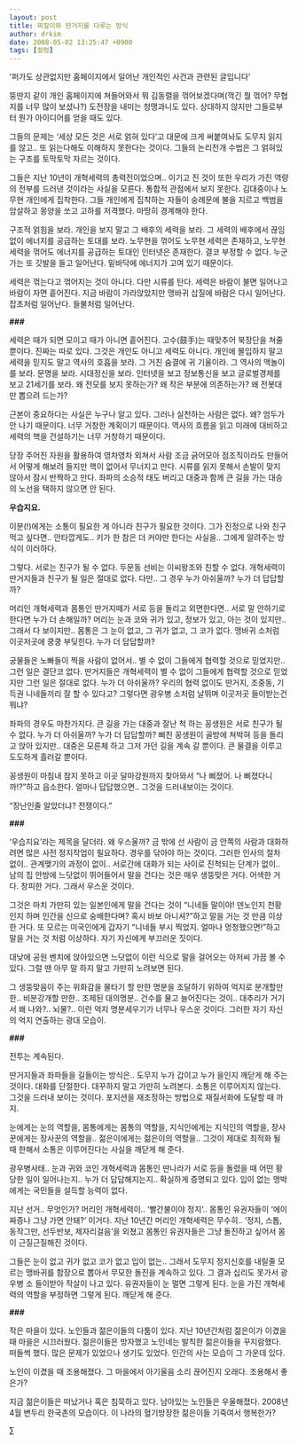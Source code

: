 ```yaml
---
layout: post
title: 찌질이와 딴거지를 다루는 방식
author: drkim
date: 2008-05-02 13:25:47 +0900
tags: [컬럼]
---
```

'퍼가도 상관없지만 홈페이지에서 일어난 개인적인 사건과 관련된 글입니다'

뚱딴지 같이 개인 홈페이지에 쳐들어와서 뭐 김동렬을 꺾어보겠다며(꺽긴 뭘 꺾어? 무협지를 너무 많이 보셨나?) 도전장을 내미는 청맹과니도 있다. 상대하지 않지만 그들로부터 뭔가 아이디어를 얻을 때도 있다. 

그들의 문제는 ‘세상 모든 것은 서로 얽혀 있다’고 대문에 크게 써붙여놔도 도무지 읽지를 않고.. 또 읽는다해도 이해하지 못한다는 것이다. 그들의 논리전개 수법은 그 얽혀있는 구조를 토막토막 자르는 것이다. 

그들은 지난 10년이 개혁세력의 총력전이었으며.. 이기고 진 것이 또한 우리가 가진 역량의 전부를 드러낸 것이라는 사실을 모른다. 통합적 관점에서 보지 못한다. 김대중이나 노무현 개인에게 집착한다. 그들 개인에게 집착하는 자들이 숭례문에 불을 지르고 백범을 암살하고 몽양을 쏘고 고하를 저격했다. 마땅히 경계해야 한다. 

구조적 얽힘을 보라. 개인을 보지 말고 그 배후의 세력을 보라. 그 세력의 배후에서 끊임없이 에너지를 공급하는 토대를 보라. 노무현을 꺾어도 노무현 세력은 존재하고, 노무현 세력을 꺾어도 에너지를 공급하는 토대인 인터넷은 존재한다. 결코 부정할 수 없다. 누군가는 또 깃발을 들고 일어난다. 밑바닥에 에너지가 고여 있기 때문이다. 

세력은 꺾는다고 꺾어지는 것이 아니다. 다만 시류를 탄다. 세력은 바람이 불면 일어나고 바람이 자면 흩어진다. 지금 바람이 가라앉았지만 맹바귀 삽질에 바람은 다시 일어난다. 잡초처럼 일어난다. 들불처럼 일어난다. 

**###**

세력은 때가 되면 모이고 때가 아니면 흩어진다. 고수(鼓手)는 때맞추어 북장단을 쳐줄 뿐이다. 진짜는 따로 있다. 그것은 개인도 아니고 세력도 아니다. 개인에 몰입하지 말고 세력을 믿지도 말고 역사의 호흡을 보라. 그 거친 숨결에 귀 기울이라. 그 역사의 맥놀이를 보라. 문명을 보라. 시대정신을 보라. 인터넷을 보고 정보통신을 보고 글로벌경제를 보고 21세기를 보라. 왜 전모를 보지 못하는가? 왜 작은 부분에 의존하는가? 왜 전봇대만 뽑으려 드는가? 

근본이 중요하다는 사실은 누구나 알고 있다. 그러나 실천하는 사람은 없다. 왜? 엄두가 안 나기 때문이다. 너무 거창한 계획이기 때문이다. 역사의 흐름을 읽고 미래에 대비하고 세력의 핵을 건설하기는 너무 거창하기 때문이다.

당장 주어진 자원을 활용하여 영차영차 외쳐서 사람 조금 긁어모아 점조직이라도 만들어서 어떻게 해보려 들지만 핵이 없어서 무너지고 만다. 시류를 읽지 못해서 손발이 맞지 않아서 잠시 반짝하고 만다. 좌파의 소승적 태도 버리고 대중과 함께 큰 길을 가는 대승의 노선을 택하지 않으면 안 된다.

**우습지요.**

이분(!)에게는 소통이 필요한 게 아니라 친구가 필요한 것이다. 그가 진정으로 나와 친구먹고 싶다면.. 안타깝게도.. 키가 한 참은 더 커야만 한다는 사실을.. 그에게 알려주는 방식이 이러하다. 

그렇다. 서로는 친구가 될 수 없다. 두문동 선비는 이씨왕조와 친할 수 없다. 개혁세력이 딴거지들과 친구가 될 일은 절대로 없다. 다만.. 그 경우 누가 아쉬울까? 누가 더 답답할까? 

머리인 개혁세력과 몸통인 딴거지떼가 서로 등을 돌리고 외면한다면.. 서로 말 안하기로 한다면 누가 더 손해일까? 머리는 눈과 코와 귀가 있고, 정보가 있고, 아는 것이 있지만.. 그래서 다 보이지만.. 몸통은 그 눈이 없고, 그 귀가 없고, 그 코가 없다. 맹바귀 소처럼 이곳저곳에 쿵쿵 부딪힌다. 누가 더 답답할까?

궁물들은 노빠들이 찍을 사람이 없어서.. 별 수 없이 그들에게 협력할 것으로 믿었지만.. 그런 일은 결단코 없다. 딴거지들은 개혁세력이 별 수 없이 그들에게 협력할 것으로 믿었지만 그런 일은 절대로 없다. 누가 더 아쉬울까? 우리의 협력 없이도 딴거지, 조중동, 기득권 니네들끼리 잘 할 수 있다고? 그렇다면 광우병 소처럼 날뛰며 이곳저곳 들이받는건 뭐냐? 

좌파의 경우도 마찬가지다. 큰 길을 가는 대중과 잘난 척 하는 꽁생원은 서로 친구가 될 수 없다. 누가 더 아쉬울까? 누가 더 답답할까? 삐친 꽁생원이 골방에 쳐박혀 등을 돌리고 앉아 있지만.. 대중은 모른체 하고 그저 가던 길을 계속 갈 뿐이다. 큰 물결을 이루고 도도하게 흘러갈 뿐이다. 

꽁생원이 마침내 참지 못하고 이곳 달마강원까지 찾아와서 “나 삐졌어. 나 삐졌다니까!?”하고 읍소한다. 얼마나 답답했으면.. 그것을 드러내보이는 것이다. 

“장난인줄 알았더냐? 전쟁이다.”

**###**

‘우습지요’라는 제목을 달더라. 왜 우스울까? 금 밖에 선 사람이 금 안쪽의 사람과 대화하려면 많은 사전 정지작업이 필요하다. 경우를 닦아야 하는 것이다. 그러한 인사의 절차 없이.. 관계맺기의 과정이 없이.. 서로간에 대화가 되는 사이로 진척되는 단계가 없이.. 남의 집 안방에 느닷없이 뛰어들어서 말을 건다는 것은 매우 생뚱맞은 거다. 어색한 거다. 창피한 거다. 그래서 우스운 것이다. 

그것은 마치 가만히 있는 일본인에게 말을 건다는 것이 “니네들 말이야! 덴노인지 천황인지 하며 인간을 신으로 숭배한다며? 혹시 바보 아니셔?”하고 말을 거는 것 만큼 이상한 거다. 또 모르는 미국인에게 갑자기 “니네들 부시 찍었지. 얼마나 멍청했으면!”하고 말을 거는 것 처럼 이상하다. 자기 자신에게 부끄러운 짓이다. 

대낮에 공원 벤치에 앉아있으면 느닷없이 이런 식으로 말을 걸어오는 아저씨 가끔 볼 수 있다. 그럴 땐 아무 말 하지 말고 가만히 노려보면 된다. 

그 생뚱맞음이 주는 위화감을 물타기 할 만한 명분을 조달하기 위하여 억지로 분개할만한.. 비분강개할 만한.. 조제된 대의명분.. 건수를 물고 늘어진다는 것이.. 대추리가 거기서 왜 나와?.. 뇌물?.. 이런 억지 명분세우기가 너무나 우스운 것이다. 그러한 자기 자신의 억지 연출하는 광대 모습이.

**###**

전투는 계속된다. 

딴거지들과 좌파들을 길들이는 방식은.. 도무지 누가 갑이고 누가 을인지 깨닫게 해 주는 것이다. 대화를 단절한다. 대꾸하지 말고 가만히 노려본다. 소통은 이루어지지 않는다. 그것을 드러내 보이는 것이다. 포지션을 재조정하는 방법으로 재질서화에 도달할 때 까지. 

눈에게는 눈의 역할을, 몸통에게는 몸통의 역할을, 지식인에게는 지식인의 역할을, 장사꾼에게는 장사꾼의 역할을.. 젊은이에게는 젊은이의 역할을.. 그것이 제대로 최적화 될 때 한해서 소통은 이루어진다는 사실을 깨닫게 해 준다. 

광우병사태.. 눈과 귀와 코인 개혁세력과 몸통인 딴나라가 서로 등을 돌렸을 때 어떤 황당한 일이 일어나는지.. 누가 더 답답해지는지.. 확실하게 증명되고 있다. 입이 없는 맹박에게는 국민들을 설득할 능력이 없다. 

지난 선거.. 무엇인가? 머리인 개혁세력이.. ‘빨간불이야 정지’.. 몸통인 유권자들이 ‘에이 짜증나 그냥 가면 안돼?’ 이거다. 지난 10년간 머리인 개혁세력은 무수히.. ‘정지, 스톱, 동작그만, 선두반보, 제자리걸음’을 외쳤고 몸통인 유권자들은 그냥 돌진하고 싶어서 몸이 근질근질해진 것이다. 

그들은 눈이 없고 귀가 없고 코가 없고 입이 없는.. 그래서 도무지 정지신호를 내릴줄 모르는 맹바귀를 함장으로 뽑아서 무모한 돌진을 계속하고 있다. 그 결과 십리도 못가서 광우병 소 들이받아 작살이 나고 있다. 유권자들이 눈 멀면 그렇게 된다. 눈을 가진 개혁세력의 역할을 부정하면 그렇게 된다. 깨닫게 해 준다. 

**###**

작은 마을이 있다. 노인들과 젊은이들의 다툼이 있다. 지난 10년간처럼 젊은이가 이겼을 때 마을은 시끄러웠다. 젊은이들은 방자했고 노인네는 발칙한 젊은이들을 꾸지람했다. 떠들썩 했다. 많은 문제가 있었으나 생기도 있었다. 인간의 사는 모습이 그 가운데 있다. 

노인이 이겼을 때 조용해졌다. 그 마을에서 아기울음 소리 끊어진지 오래다. 조용해서 좋은가? 

지금 젊은이들은 떠났거나 혹은 침묵하고 있다. 남아있는 노인들은 우울해졌다. 2008년 4월 변두리 한국촌의 모습이다. 이 나라의 혈기방장한 젊은이들 기죽여서 행복한가? 



∑